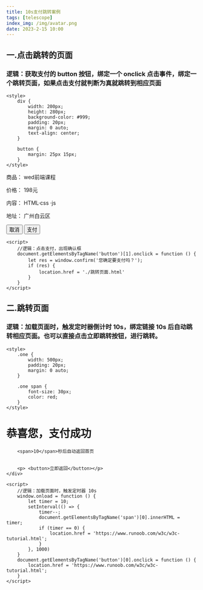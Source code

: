 ```yaml
---
title: 10s支付跳转案例
tags: [telescope]
index_img: /img/avatar.png
date: 2023-2-15 10:00
---
```


## 一.点击跳转的页面

### 逻辑：获取支付的 button 按钮，绑定一个 onclick 点击事件，绑定一个跳转页面，如果点击支付就判断为真就跳转到相应页面

<!DOCTYPE html>
<html lang="en">

<head>
    <meta charset="UTF-8">
    <meta http-equiv="X-UA-Compatible" content="IE=edge">
    <meta name="viewport" content="width=device-width, initial-scale=1.0">
    <title>点击页面</title>

    <style>
        div {
            width: 200px;
            height: 280px;
            background-color: #999;
            padding: 20px;
            margin: 0 auto;
            text-align: center;
        }

        button {
            margin: 25px 15px;
        }
    </style>

</head>

<body>
    <div>
        <p>商品： wed前端课程</p>
        <p>价格： 198元</p>
        <p>内容： HTML·css ·js</p>
        <p>地址： 广州白云区</p>
        <p>
            <button>取消</button>
            <button>支付</button>
        </p>
    </div>

    <script>
        //逻辑：点击支付，出现确认框
        document.getElementsByTagName('button')[1].onclick = function () {
            let res = window.confirm('您确定要支付吗？');
            if (res) {
                location.href = './跳转页面.html'
            }
        }
    </script>

</body>

</html>

## 二.跳转页面

### 逻辑：加载页面时，触发定时器倒计时 10s，绑定链接 10s 后自动跳转相应页面。也可以直接点击立即跳转按钮，进行跳转。

<!DOCTYPE html>
<html lang="en">

<head>
    <meta charset="UTF-8">
    <meta http-equiv="X-UA-Compatible" content="IE=edge">
    <meta name="viewport" content="width=device-width, initial-scale=1.0">
    <title>跳转页面</title>

    <style>
        .one {
            width: 500px;
            padding: 20px;
            margin: 0 auto;
        }

        .one span {
            font-size: 30px;
            color: red;
        }
    </style>

</head>

<body>
    <div class="one">
        <h1>恭喜您，支付成功</h1>

        <span>10</span>秒后自动返回首页


        <p> <button>立即返回</button></p>
    </div>

    <script>
        //逻辑：加载页面时，触发定时器 10s
        window.onload = function () {
            let timer = 10;
            setInterval(() => {
                timer--;
                document.getElementsByTagName('span')[0].innerHTML = timer;
                if (timer == 0) {
                    location.href = 'https://www.runoob.com/w3c/w3c-tutorial.html';
                }
            }, 1000)
        }
        document.getElementsByTagName('button')[0].onclick = function () {
            location.href = 'https://www.runoob.com/w3c/w3c-tutorial.html';
        }
    </script>

</body>

</html>
